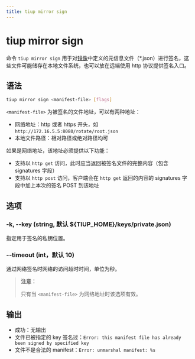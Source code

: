 ```yaml
---
title: tiup mirror sign
---
```


# tiup mirror sign

命令 `tiup mirror sign` 用于对[镜像](/tiup/tiup-mirror-reference.md)中定义的元信息文件（*.json）进行签名，这些文件可能储存在本地文件系统，也可以放在远端使用 http 协议提供签名入口。

## 语法

```sh
tiup mirror sign <manifest-file> [flags]
```

`<manifest-file>` 为被签名的文件地址，可以有两种地址：

- 网络地址：http 或者 https 开头，如 `http://172.16.5.5:8080/rotate/root.json`
- 本地文件路径：相对路径或绝对路径均可

如果是网络地址，该地址必须提供以下功能：

- 支持以 `http get` 访问，此时应当返回被签名文件的完整内容（包含 signatures 字段）
- 支持以 `http post` 访问，客户端会在 `http get` 返回的内容的 signatures 字段中加上本次的签名 POST 到该地址

## 选项

### -k, --key (string, 默认 ${TIUP_HOME}/keys/private.json)

指定用于签名的私钥位置。

### --timeout (int，默认 10)

通过网络签名时网络的访问超时时间，单位为秒。

> **注意：**
>
> 只有当 `<manifest-file>` 为网络地址时该选项有效。

## 输出

- 成功：无输出
- 文件已被指定的 key 签名过：`Error: this manifest file has already been signed by specified key`
- 文件不是合法的 manifest：`Error: unmarshal manifest: %s`